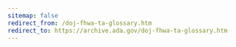 ```yaml
---
sitemap: false 
redirect_from: /doj-fhwa-ta-glossary.htm 
redirect_to: https://archive.ada.gov/doj-fhwa-ta-glossary.htm 
---
```

